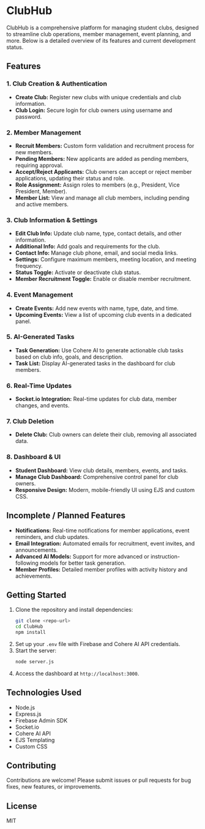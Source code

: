 # ClubHub

ClubHub is a comprehensive platform for managing student clubs, designed to streamline club operations, member management, event planning, and more. Below is a detailed overview of its features and current development status.

## Features

### 1. Club Creation & Authentication
- **Create Club:** Register new clubs with unique credentials and club information.
- **Club Login:** Secure login for club owners using username and password.

### 2. Member Management
- **Recruit Members:** Custom form validation and recruitment process for new members.
- **Pending Members:** New applicants are added as pending members, requiring approval.
- **Accept/Reject Applicants:** Club owners can accept or reject member applications, updating their status and role.
- **Role Assignment:** Assign roles to members (e.g., President, Vice President, Member).
- **Member List:** View and manage all club members, including pending and active members.

### 3. Club Information & Settings
- **Edit Club Info:** Update club name, type, contact details, and other information.
- **Additional Info:** Add goals and requirements for the club.
- **Contact Info:** Manage club phone, email, and social media links.
- **Settings:** Configure maximum members, meeting location, and meeting frequency.
- **Status Toggle:** Activate or deactivate club status.
- **Member Recruitment Toggle:** Enable or disable member recruitment.

### 4. Event Management
- **Create Events:** Add new events with name, type, date, and time.
- **Upcoming Events:** View a list of upcoming club events in a dedicated panel.

### 5. AI-Generated Tasks
- **Task Generation:** Use Cohere AI to generate actionable club tasks based on club info, goals, and description.
- **Task List:** Display AI-generated tasks in the dashboard for club members.

### 6. Real-Time Updates
- **Socket.io Integration:** Real-time updates for club data, member changes, and events.

### 7. Club Deletion
- **Delete Club:** Club owners can delete their club, removing all associated data.

### 8. Dashboard & UI
- **Student Dashboard:** View club details, members, events, and tasks.
- **Manage Club Dashboard:** Comprehensive control panel for club owners.
- **Responsive Design:** Modern, mobile-friendly UI using EJS and custom CSS.

## Incomplete / Planned Features

- **Notifications:** Real-time notifications for member applications, event reminders, and club updates.
- **Email Integration:** Automated emails for recruitment, event invites, and announcements.
- **Advanced AI Models:** Support for more advanced or instruction-following models for better task generation.
- **Member Profiles:** Detailed member profiles with activity history and achievements.

## Getting Started

1. Clone the repository and install dependencies:
   ```sh
   git clone <repo-url>
   cd ClubHub
   npm install
   ```
2. Set up your `.env` file with Firebase and Cohere AI API credentials.
3. Start the server:
   ```sh
   node server.js
   ```
4. Access the dashboard at `http://localhost:3000`.

## Technologies Used
- Node.js
- Express.js
- Firebase Admin SDK
- Socket.io
- Cohere AI API
- EJS Templating
- Custom CSS

## Contributing
Contributions are welcome! Please submit issues or pull requests for bug fixes, new features, or improvements.

## License
MIT

